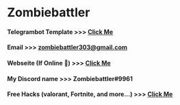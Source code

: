 # Zombiebattler 


#### Telegrambot Template >>> [Click Me](https://github.com/Zombiebattler/Telegrambot-Template)
#### Email >>> zombiebattler303@gmail.com
#### Webseite (If Online 😬) >>> [Click Me](https://leonkcom.leonkoelmel.repl.co)
#### My Discord name >>> Zombiebattler#9961
#### Free Hacks (valorant, Fortnite, and more...) >>> [Click Me](https://www.youtube.com/watch?v=dQw4w9WgXcQ)

